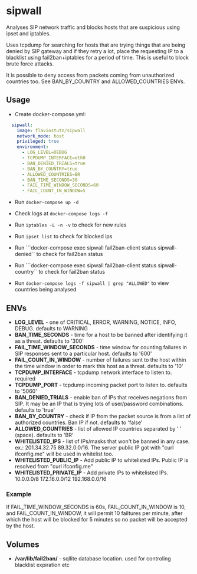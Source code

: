 # sipwall
Analyses SIP network traffic and blocks hosts that are suspicious using ipset and iptables.

Uses tcpdump for searching for hosts that are trying things that are being denied by SIP gateway and if they retry a lot, place the requesting IP to a blacklist using fail2ban+iptables for a period of time. This is useful to block brute force attacks.

It is possible to deny access from packets coming from unauthorized countries too. See BAN_BY_COUNTRY and ALLOWED_COUNTRIES ENVs.

## Usage

* Create docker-compose.yml:

```yml
  sipwall:
    image: flaviostutz/sipwall
    network_mode: host
    privileged: true
    environment:
      - LOG_LEVEL=DEBUG
      - TCPDUMP_INTERFACE=eth0
      - BAN_DENIED_TRIALS=true
      - BAN_BY_COUNTRY=true
      - ALLOWED_COUNTRIES=BR
      - BAN_TIME_SECONDS=30
      - FAIL_TIME_WINDOW_SECONDS=60
      - FAIL_COUNT_IN_WINDOW=5
```

* Run ```docker-compose up -d```

* Check logs at ```docker-compose logs -f```

* Run ```iptables -L -n -v``` to check for new rules

* Run ```ipset list``` to check for blocked ips

* Run ```docker-compose exec sipwall fail2ban-client status sipwall-denied`` to check for fail2ban status

* Run ```docker-compose exec sipwall fail2ban-client status sipwall-country`` to check for fail2ban status

* Run ```docker-compose logs -f sipwall | grep "ALLOWED"``` to view countries being analysed

## ENVs

* **LOG_LEVEL** - one of CRITICAL, ERROR, WARNING, NOTICE, INFO, DEBUG. defaults to WARNING
* **BAN_TIME_SECONDS** - time for a host to be banned after identifying it as a threat. defaults to '300'
* **FAIL_TIME_WINDOW_SECONDS** - time window for counting failures in SIP responses sent to a particular host. defaults to '600'
* **FAIL_COUNT_IN_WINDOW** - number of failures sent to the host within the time window in order to mark this host as a threat. defaults to '10'
* **TCPDUMP_INTERFACE** - tcpdump network interface to listen to. required
* **TCPDUMP_PORT** - tcpdump incoming packet port to listen to. defaults to '5060'
* **BAN_DENIED_TRIALS** - enable ban of IPs that receives negations from SIP. It may be an IP that is trying lots of user/password combinations. defaults to 'true'
* **BAN_BY_COUNTRY** - check if IP from the packet source is from a list of authorized countries. Ban IP if not. defaults to 'false'
* **ALLOWED_COUNTRIES** - list of allowed IP countries separated by ' ' (space). defaults to 'BR'
* **WHITELISTED_IPS** - list of IPs/masks that won't be banned in any case. ex.: 201.34.32.75 89.32.0.0/16. The server public IP got with "curl ifconfig.me" will be used in whitelist too.
* **WHITELISTED_PUBLIC_IP** - Add public IP to whitelisted IPs. Public IP is resolved from "curl ifconfig.me"
* **WHITELISTED_PRIVATE_IP** - Add private IPs to whitelisted IPs. 10.0.0.0/8 172.16.0.0/12 192.168.0.0/16

### Example

If FAIL_TIME_WINDOW_SECONDS is 60s, FAIL_COUNT_IN_WINDOW is 10, and FAIL_COUNT_IN_WINDOW, it will permit 10 failtures per minute, after which the host will be blocked for 5 minutes so no packet will be accepted by the host.

## Volumes

* **/var/lib/fail2ban/** - sqllite database location. used for controling blacklist expiration etc

